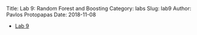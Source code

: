 Title: Lab 9: Random Forest and Boosting
Category: labs
Slug: lab9
Author: Pavlos Protopapas
Date: 2018-11-08


- [Lab 9]({filename}notebook/Lab9-RF_and_Boosting.ipynb)

